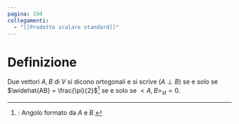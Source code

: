 ```yaml
---
pagina: 194
collegamenti:
  - "[[Prodotto scalare standard]]"
---
```

# Definizione
Due vettori $A,B$ di $V$ si dicono ortogonali e si scrive $(A\perp B)$ se e solo se $\widehat{AB} = \frac{\pi}{2}$[^1] se e solo se $<A,B>_{st} = 0$.

[^1]: : Angolo formato da $A$ e $B$.